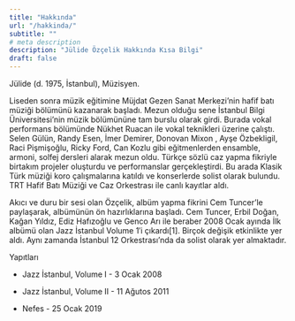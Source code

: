 ```yaml
---
title: "Hakkında"
url: "/hakkinda/"
subtitle: ""
# meta description
description: "Jülide Özçelik Hakkında Kısa Bilgi"
draft: false
---
```


Jülide (d. 1975, İstanbul), Müzisyen.

Liseden sonra müzik eğitimine Müjdat Gezen Sanat Merkezi’nin hafif batı müziği bölümünü kazanarak başladı. Mezun olduğu sene İstanbul Bilgi Üniversitesi’nin müzik bölümününe tam burslu olarak girdi. Burada vokal performans bölümünde Nükhet Ruacan ile vokal teknikleri üzerine çalıştı. Selen Gülün, Randy Esen, İmer Demirer, Donovan Mixon , Ayşe Özbekligil, Raci Pişmişoğlu, Ricky Ford, Can Kozlu gibi eğitmenlerden ensamble, armoni, solfej dersleri alarak mezun oldu. Türkçe sözlü caz yapma fikriyle birtakım projeler oluşturdu ve performanslar gerçekleştirdi. Bu arada Klasik Türk müziği koro çalışmalarına katıldı ve konserlerde solist olarak bulundu. TRT Hafif Batı Müziği ve Caz Orkestrası ile canlı kayıtlar aldı.

Akıcı ve duru bir sesi olan Özçelik, albüm yapma fikrini Cem Tuncer’le paylaşarak, albümünün ön hazırlıklarına başladı. Cem Tuncer, Erbil Doğan, Kağan Yıldız, Ediz Hafızoğlu ve Genco Arı ile beraber 2008 Ocak ayında İlk albümü olan Jazz İstanbul Volume 1′i çıkardı[1]. Birçok değişik etkinlikte yer aldı. Aynı zamanda İstanbul 12 Orkestrası’nda da solist olarak yer almaktadır.

Yapıtları

* Jazz İstanbul, Volume I - 3 Ocak 2008

* Jazz İstanbul, Volume II - 11 Ağutos 2011

* Nefes - 25 Ocak 2019